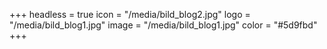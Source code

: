 +++
headless = true
icon = "/media/bild_blog2.jpg"
logo = "/media/bild_blog1.jpg"
image = "/media/bild_blog1.jpg"
color = "#5d9fbd"
+++
